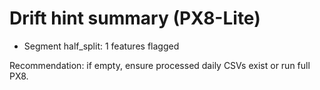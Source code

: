 # Drift hint summary (PX8-Lite)

- Segment half_split: 1 features flagged

Recommendation: if empty, ensure processed daily CSVs exist or run full PX8.